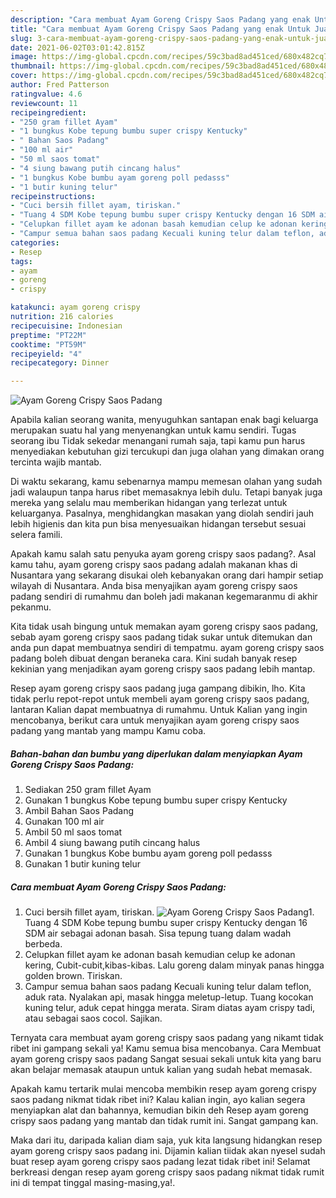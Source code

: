 ```yaml
---
description: "Cara membuat Ayam Goreng Crispy Saos Padang yang enak Untuk Jualan"
title: "Cara membuat Ayam Goreng Crispy Saos Padang yang enak Untuk Jualan"
slug: 3-cara-membuat-ayam-goreng-crispy-saos-padang-yang-enak-untuk-jualan
date: 2021-06-02T03:01:42.815Z
image: https://img-global.cpcdn.com/recipes/59c3bad8ad451ced/680x482cq70/ayam-goreng-crispy-saos-padang-foto-resep-utama.jpg
thumbnail: https://img-global.cpcdn.com/recipes/59c3bad8ad451ced/680x482cq70/ayam-goreng-crispy-saos-padang-foto-resep-utama.jpg
cover: https://img-global.cpcdn.com/recipes/59c3bad8ad451ced/680x482cq70/ayam-goreng-crispy-saos-padang-foto-resep-utama.jpg
author: Fred Patterson
ratingvalue: 4.6
reviewcount: 11
recipeingredient:
- "250 gram fillet Ayam"
- "1 bungkus Kobe tepung bumbu super crispy Kentucky"
- " Bahan Saos Padang"
- "100 ml air"
- "50 ml saos tomat"
- "4 siung bawang putih cincang halus"
- "1 bungkus Kobe bumbu ayam goreng poll pedasss"
- "1 butir kuning telur"
recipeinstructions:
- "Cuci bersih fillet ayam, tiriskan."
- "Tuang 4 SDM Kobe tepung bumbu super crispy Kentucky dengan 16 SDM air sebagai adonan basah. Sisa tepung tuang dalam wadah berbeda."
- "Celupkan fillet ayam ke adonan basah kemudian celup ke adonan kering, Cubit-cubit,kibas-kibas. Lalu goreng dalam minyak panas hingga golden brown. Tiriskan."
- "Campur semua bahan saos padang Kecuali kuning telur dalam teflon, aduk rata. Nyalakan api, masak hingga meletup-letup. Tuang kocokan kuning telur, aduk cepat hingga merata. Siram diatas ayam crispy tadi, atau sebagai saos cocol. Sajikan."
categories:
- Resep
tags:
- ayam
- goreng
- crispy

katakunci: ayam goreng crispy 
nutrition: 216 calories
recipecuisine: Indonesian
preptime: "PT22M"
cooktime: "PT59M"
recipeyield: "4"
recipecategory: Dinner

---
```



![Ayam Goreng Crispy Saos Padang](https://img-global.cpcdn.com/recipes/59c3bad8ad451ced/680x482cq70/ayam-goreng-crispy-saos-padang-foto-resep-utama.jpg)

Apabila kalian seorang wanita, menyuguhkan santapan enak bagi keluarga merupakan suatu hal yang menyenangkan untuk kamu sendiri. Tugas seorang ibu Tidak sekedar menangani rumah saja, tapi kamu pun harus menyediakan kebutuhan gizi tercukupi dan juga olahan yang dimakan orang tercinta wajib mantab.

Di waktu  sekarang, kamu sebenarnya mampu memesan olahan yang sudah jadi walaupun tanpa harus ribet memasaknya lebih dulu. Tetapi banyak juga mereka yang selalu mau memberikan hidangan yang terlezat untuk keluarganya. Pasalnya, menghidangkan masakan yang diolah sendiri jauh lebih higienis dan kita pun bisa menyesuaikan hidangan tersebut sesuai selera famili. 



Apakah kamu salah satu penyuka ayam goreng crispy saos padang?. Asal kamu tahu, ayam goreng crispy saos padang adalah makanan khas di Nusantara yang sekarang disukai oleh kebanyakan orang dari hampir setiap wilayah di Nusantara. Anda bisa menyajikan ayam goreng crispy saos padang sendiri di rumahmu dan boleh jadi makanan kegemaranmu di akhir pekanmu.

Kita tidak usah bingung untuk memakan ayam goreng crispy saos padang, sebab ayam goreng crispy saos padang tidak sukar untuk ditemukan dan anda pun dapat membuatnya sendiri di tempatmu. ayam goreng crispy saos padang boleh dibuat dengan beraneka cara. Kini sudah banyak resep kekinian yang menjadikan ayam goreng crispy saos padang lebih mantap.

Resep ayam goreng crispy saos padang juga gampang dibikin, lho. Kita tidak perlu repot-repot untuk membeli ayam goreng crispy saos padang, lantaran Kalian dapat membuatnya di rumahmu. Untuk Kalian yang ingin mencobanya, berikut cara untuk menyajikan ayam goreng crispy saos padang yang mantab yang mampu Kamu coba.

<!--inarticleads1-->

##### Bahan-bahan dan bumbu yang diperlukan dalam menyiapkan Ayam Goreng Crispy Saos Padang:

1. Sediakan 250 gram fillet Ayam
1. Gunakan 1 bungkus Kobe tepung bumbu super crispy Kentucky
1. Ambil  Bahan Saos Padang
1. Gunakan 100 ml air
1. Ambil 50 ml saos tomat
1. Ambil 4 siung bawang putih cincang halus
1. Gunakan 1 bungkus Kobe bumbu ayam goreng poll pedasss
1. Gunakan 1 butir kuning telur




<!--inarticleads2-->

##### Cara membuat Ayam Goreng Crispy Saos Padang:

1. Cuci bersih fillet ayam, tiriskan.
<img src="https://img-global.cpcdn.com/steps/db0898541ed57ef2/160x128cq70/ayam-goreng-crispy-saos-padang-langkah-memasak-1-foto.jpg" alt="Ayam Goreng Crispy Saos Padang">1. Tuang 4 SDM Kobe tepung bumbu super crispy Kentucky dengan 16 SDM air sebagai adonan basah. Sisa tepung tuang dalam wadah berbeda.
1. Celupkan fillet ayam ke adonan basah kemudian celup ke adonan kering, Cubit-cubit,kibas-kibas. Lalu goreng dalam minyak panas hingga golden brown. Tiriskan.
1. Campur semua bahan saos padang Kecuali kuning telur dalam teflon, aduk rata. Nyalakan api, masak hingga meletup-letup. Tuang kocokan kuning telur, aduk cepat hingga merata. Siram diatas ayam crispy tadi, atau sebagai saos cocol. Sajikan.




Ternyata cara membuat ayam goreng crispy saos padang yang nikamt tidak ribet ini gampang sekali ya! Kamu semua bisa mencobanya. Cara Membuat ayam goreng crispy saos padang Sangat sesuai sekali untuk kita yang baru akan belajar memasak ataupun untuk kalian yang sudah hebat memasak.

Apakah kamu tertarik mulai mencoba membikin resep ayam goreng crispy saos padang nikmat tidak ribet ini? Kalau kalian ingin, ayo kalian segera menyiapkan alat dan bahannya, kemudian bikin deh Resep ayam goreng crispy saos padang yang mantab dan tidak rumit ini. Sangat gampang kan. 

Maka dari itu, daripada kalian diam saja, yuk kita langsung hidangkan resep ayam goreng crispy saos padang ini. Dijamin kalian tiidak akan nyesel sudah buat resep ayam goreng crispy saos padang lezat tidak ribet ini! Selamat berkreasi dengan resep ayam goreng crispy saos padang nikmat tidak rumit ini di tempat tinggal masing-masing,ya!.

